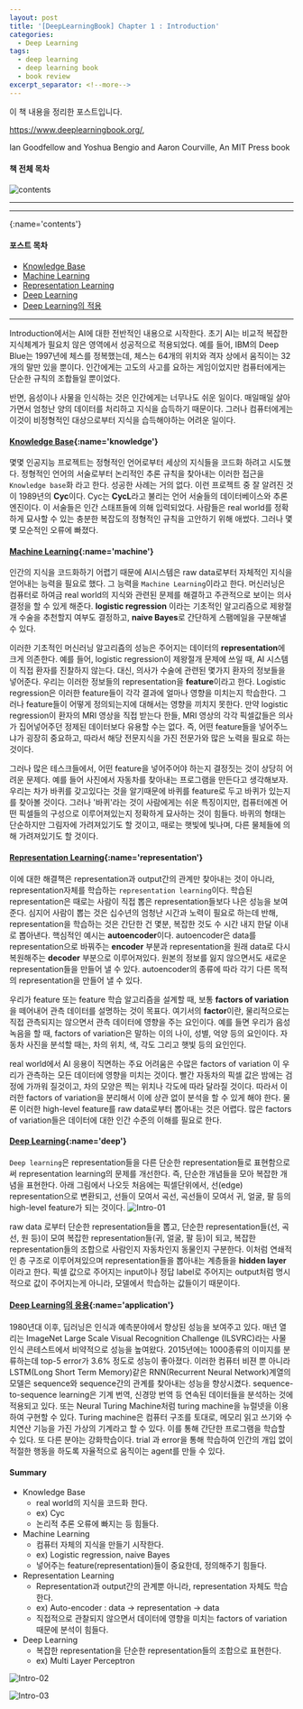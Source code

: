 ```yaml
---
layout: post
title: '[DeepLearningBook] Chapter 1 : Introduction'
categories:
  - Deep Learning
tags:
  - deep learning
  - deep learning book
  - book review
excerpt_separator: <!--more-->
---
```


이 책 내용을 정리한 포스트입니다.

https://www.deeplearningbook.org/,

Ian Goodfellow and Yoshua Bengio and Aaron Courville, 
An MIT Press book
 <!--more-->

#### 책 전체 목차
![contents](/assets/img/Deeplearning/DBL/contents.png)

---
---

[](){:name='contents'}
#### 포스트 목차
* [Knowledge Base](#knowledge)
* [Machine Learning](#machine)
* [Representation Learning](#representation)
* [Deep Learning](#deep)
* [Deep Learning의 적용](#application)

---

Introduction에서는 AI에 대한 전반적인 내용으로 시작한다. 초기 AI는 비교적 복잡한 지식체계가 필요치 않은 영역에서 성공적으로 적용되었다. 예를 들어, IBM의 Deep Blue는 1997년에 체스를 정복했는데, 체스는 64개의 위치와 격자 상에서 움직이는 32개의 말만 있을 뿐이다. 인간에게는 고도의 사고를 요하는 게임이었지만 컴퓨터에게는 단순한 규칙의 조합들일 뿐이었다.

반면, 음성이나 사물을 인식하는 것은 인간에게는 너무나도 쉬운 일이다. 매일매일 살아가면서 엄청난 양의 데이터를 처리하고 지식을 습득하기 때문이다. 그러나 컴퓨터에게는 이것이 비정형적인 대상으로부터 지식을 습득해야하는 어려운 일이다.


#### [Knowledge Base](#contents){:name='knowledge'}
몇몇 인공지능 프로젝트는 정형적인 언어로부터 세상의 지식들을 코드화 하려고 시도했다. 정형적인 언어의 서술로부터 논리적인 추론 규칙을 찾아내는 이러한 접근을 `Knowledge base`화 라고 한다. 성공한 사례는 거의 없다. 이런 프로젝트 중 잘 알려진 것이 1989년의 **Cyc**이다. Cyc는 **CycL**라고 불리는 언어 서술들의 데이터베이스와 추론 엔진이다. 이 서술들은 인간 스태프들에 의해 입력되었다. 사람들은 real world를 정확하게 묘사할 수 있는 충분한 복잡도의 정형적인 규칙을 고안하기 위해 애썼다. 그러나 몇몇 모순적인 오류에 빠졌다.


#### [Machine Learning](#contents){:name='machine'}
인간의 지식을 코드화하기 어렵기 때문에 AI시스템은 raw data로부터 자체적인 지식을 얻어내는 능력을 필요로 했다. 그 능력을 `Machine Learning`이라고 한다. 머신러닝은 컴퓨터로 하여금 real world의 지식와 관련된 문제를 해결하고 주관적으로 보이는 의사결정을 할 수 있게 해준다. **logistic regression** 이라는 기초적인 알고리즘으로 제왕절개 수술을 추천할지 여부도 결정하고, **naive Bayes**로 간단하게 스팸메일을 구분해낼 수 있다.

이러한 기초적인 머신러닝 알고리즘의 성능은 주어지는 데이터의 **representation**에 크게 의존한다. 예를 들어, logistic regression이 제왕절개 문제에 쓰일 때, AI 시스템이 직접 환자를 진찰하지 않는다. 대신, 의사가 수술에 관련된 몇가지 환자의 정보들을 넣어준다. 우리는 이러한 정보들의 representation을 **feature**이라고 한다. Logistic regression은 이러한 feature들이 각각 결과에 얼마나 영향을 미치는지 학습한다. 그러나 feature들이 어떻게 정의되는지에 대해서는 영향을 끼치지 못한다. 만약 logistic regression이 환자의 MRI 영상을 직접 받는다 한들, MRI 영상의 각각 픽셀값들은 의사가 집어넣어주던 정제된 데이터보다 유용할 수는 없다. 즉, 어떤 feature들을 넣어주느냐가 굉장히 중요하고, 따라서 해당 전문지식을 가진 전문가와 많은 노력을 필요로 하는 것이다.

그러나 많은 테스크들에서, 어떤 feature을 넣어주어야 하는지 결정짓는 것이 상당히 어려운 문제다. 예를 들어 사진에서 자동차를 찾아내는 프로그램을 만든다고 생각해보자. 우리는 차가 바퀴를 갖고있다는 것을 알기때문에 바퀴를 feature로 두고 바퀴가 있는지를 찾아볼 것이다. 그러나 '바퀴'라는 것이 사람에게는 쉬운 특징이지만, 컴퓨터에겐 어떤 픽셀들의 구성으로 이루어져있는지 정확하게 묘사하는 것이 힘들다. 바퀴의 형태는 단순하지만 그림자에 가려져있기도 할 것이고, 때로는 햇빛에 빛나며, 다른 물체들에 의해 가려져있기도 할 것이다.


#### [Representation Learning](#contents){:name='representation'}
이에 대한 해결책은 representation과 output간의 관계만 찾아내는 것이 아니라, representation자체를 학습하는 `representation learning`이다. 학습된 representation은 때로는 사람이 직접 뽑은 representation들보다 나은 성능을 보여준다. 심지어 사람이 뽑는 것은 십수년의 엄청난 시간과 노력이 필요로 하는데 반해, representation을 학습하는 것은 간단한 건 몇분, 복잡한 것도 수 시간 내지 한달 이내로 뽑아낸다. 핵심적인 예시는 **autoencoder**이다. autoencoder은 data를 representation으로 바꿔주는 **encoder** 부분과 representation을 원래 data로 다시 복원해주는 **decoder** 부분으로 이루어져있다. 원본의 정보를 잃지 않으면서도 새로운 representation들을 만들어 낼 수 있다. autoencoder의 종류에 따라 각기 다른 목적의 representation을 만들어 낼 수 있다.

우리가 feature 또는 feature 학습 알고리즘을 설계할 때, 보통 **factors of variation**을 떼어내어 관측 데이터를 설명하는 것이 목표다. 여기서의 **factor**이란, 물리적으로는 직접 관측되지는 않으면서 관측 데이터에 영향을 주는 요인이다. 예를 들면 우리가 음성 녹음을 할 때, factors of variation은 말하는 이의 나이, 성별, 억양 등의 요인이다. 자동차 사진을 분석할 때는, 차의 위치, 색, 각도 그리고 햇빛 등의 요인인다.

real world에서 AI 응용이 직면하는 주요 어려움은 수많은 factors of variation 이 우리가 관측하는 모든 데이터에 영향을 미치는 것이다. 빨간 자동차의 픽셀 값은 밤에는 검정에 가까워 질것이고, 차의 모양은 찍는 위치나 각도에 따라 달라질 것이다. 따라서 이러한 factors of variation을 분리해서 이에 상관 없이 분석을 할 수 있게 해야 한다. 물론 이러한 high-level feature를 raw data로부터 뽑아내는 것은 어렵다. 많은 factors of variation들은 데이터에 대한 인간 수준의 이해를 필요로 한다.


#### [Deep Learning](#contents){:name='deep'}
`Deep learning`은 representation들을 다른 단순한 representation들로 표현함으로써 representation learning의 문제를 개선한다. 즉, 단순한 개념들을 모아 복잡한 개념을 표현한다. 아래 그림에서 나오듯 처음에는 픽셀단위에서, 선(edge) representation으로 변환되고, 선들이 모여서 곡선, 곡선들이 모여서 귀, 얼굴, 팔 등의 high-level feature가 되는 것이다.
![Intro-01](/assets/img/Deeplearning/DBL/01/Intro-01.png)

raw data 로부터 단순한 representation들을 뽑고, 단순한 representation들(선, 곡선, 원 등)이 모여 복잡한 representation들(귀, 얼굴, 팔 등)이 되고, 복잡한 representation들의 조합으로 사람인지 자동차인지 동물인지 구분한다. 이처럼 연쇄적인 층 구조로 이루어져있으며 representation들을 뽑아내는 계층들을 **hidden layer**이라고 한다. 픽셀 값으로 주어지는 input이나 정답 label로 주어지는 output처럼 명시적으로 값이 주어지는게 아니라, 모델에서 학습하는 값들이기 때문이다. 

#### [Deep Learning의 응용](#contents){:name='application'}
1980년대 이후, 딥러닝은 인식과 예측분야에서 향상된 성능을 보여주고 있다. 매년 열리는 ImageNet Large Scale Visual Recognition Challenge (ILSVRC)라는 사물 인식 콘테스트에서 비약적으로 성능을 높여왔다. 2015년에는 1000종류의 이미지를 분류하는데 top-5 error가 3.6% 정도로 성능이 좋아졌다. 이러한 컴퓨터 비젼 뿐 아니라 LSTM(Long Short Term Memory)같은 RNN(Recurrent Neural Network)계열의 모델은 sequence와 sequence간의 관계를 찾아내는 성능을 향상시켰다. sequence-to-sequence learning은 기계 번역, 신경망 번역 등 연속된 데이터들을 분석하는 것에 적용되고 있다. 또는 Neural Turing Machine처럼 turing machine을 뉴럴넷을 이용하여 구현할 수 있다. Turing machine은 컴퓨터 구조를 토대로, 메모리 읽고 쓰기와 수치연산 기능을 가진 가상의 기계라고 할 수 있다. 이를 통해 간단한 프로그램을 학습할 수 있다. 또 다른 분야는 강화학습이다. trial 과 error을 통해 학습하여 인간의 개입 없이 적절한 행동을 하도록 자율적으로 움직이는 agent를 만들 수 있다.

#### Summary
* Knowledge Base
    * real world의 지식을 코드화 한다.
    * ex) Cyc
    * 논리적 추론 오류에 빠지는 등 힘들다.
* Machine Learning
    * 컴퓨터 자체의 지식을 만들기 시작한다.
    * ex) Logistic regression, naive Bayes
    * 넣어주는 feature(representation)들이 중요한데, 정의해주기 힘들다.
* Representation Learning
    * Representation과 output간의 관계뿐 아니라, representation 자체도 학습한다.
    * ex) Auto-encoder : data -> representation -> data
    * 직접적으로 관찰되지 않으면서 데이터에 영향을 미치는 factors of variation 때문에 분석이 힘들다.
* Deep Learning
    * 복잡한 representation을 단순한 representation들의 조합으로 표현한다.
    * ex) Multi Layer Perceptron

![Intro-02](/assets/img/Deeplearning/DBL/01/Intro-02.png)

![Intro-03](/assets/img/Deeplearning/DBL/01/Intro-03.png)













